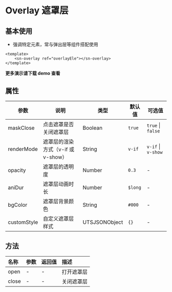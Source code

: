 # Overlay 遮罩层
## 基本使用
- 强调特定元素，常与弹出层等组件搭配使用
```vue
<template>
	<sn-overlay ref="overlayEle"></sn-overlay>
</template>
```
**更多演示请下载 demo 查看**
## 属性
| 参数        | 说明                               | 类型          | 默认值  | 可选值             |
| ----------- | ---------------------------------- | ------------- | ------- | ------------------ |
| maskClose   | 点击遮罩是否关闭遮罩层             | Boolean       | `true`  | `true` \| `false`  |
| renderMode  | 遮罩层的渲染方式（v-if 或 v-show） | String        | `v-if`  | `v-if` \| `v-show` |
| opacity     | 遮罩层的透明度                     | Number        | `0.3`   | -                  |
| aniDur      | 遮罩层动画时长                     | Number        | `$long` | -                  |
| bgColor     | 遮罩层背景颜色                     | String        | `#000`  | -                  |
| customStyle | 自定义遮罩层样式                   | UTSJSONObject | `{}`    | -                  |
## 方法

| 名称  | 参数 | 返回值 | 描述       |
| :---- | :--- | :----- | :--------- |
| open  | -    | -      | 打开遮罩层 |
| close | -    | -      | 关闭遮罩层 |

<DemoPhone name="sn-overlay" />
